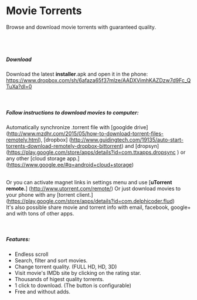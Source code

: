 # Movie Torrents
Browse and download movie torrents with guaranteed quality.   
<br><br><br>
  
##### Download
Download the latest **installer**.apk and open it in the phone:
https://www.dropbox.com/sh/6afaza65f37mlze/AADXVimhKAZDzw7d9Fc_QTuXa?dl=0  
<br><br>

##### Follow instructions to download movies to computer:
Automatically synchronize .torrent file with [googlde drive] (http://www.mzdhr.com/2015/05/how-to-download-torrent-files-remotely.html), [dropbox] (http://www.guidingtech.com/19135/auto-start-torrents-download-remotely-dropbox-bittorrent) and [dropsyn] (https://play.google.com/store/apps/details?id=com.ttxapps.dropsync
) or any other [cloud storage app.] (https://www.google.ee/#q=android+cloud+storage)
<br><br>

Or you can activate magnet links in settings menu and use [**uTorrent remote.**] (http://www.utorrent.com/remote/)
Or just download movies to your phone with any [torrent client.] (https://play.google.com/store/apps/details?id=com.delphicoder.flud)
<br>
It's also possible share movie and torrent info with email, facebook, google+ and with tons of other apps.  
<br><br>
##### Features:
- Endless scroll
- Search, filter and sort movies.
- Change torrent quality. (FULL HD, HD, 3D)
- Visit movie's IMDb site by clicking on the rating star.
- Thousands of higest quality torrents.
- 1 click to download. (The button is configurable) 
- Free and without adds.
